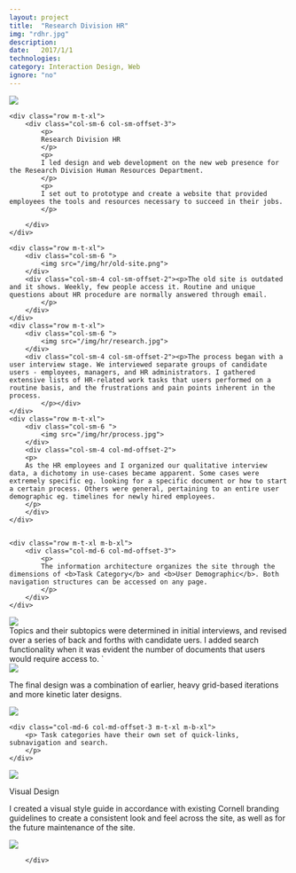 ```yaml
---
layout: project
title:  "Research Division HR"
img: "rdhr.jpg"
description: 
date:   2017/1/1
technologies: 
category: Interaction Design, Web
ignore: "no"
---
```

<img src="/img/hr/hr-splash.jpg">


<div class="contain-x">

	<div class="row m-t-xl">
		<div class="col-sm-6 col-sm-offset-3">
			<p>
			Research Division HR
			</p>
			<p>
			I led design and web development on the new web presence for the Research Division Human Resources Department.
			</p>
			<p>
			I set out to prototype and create a website that provided employees the tools and resources necessary to succeed in their jobs.
			</p>
			
		</div>
	</div>

	<div class="row m-t-xl">
		<div class="col-sm-6 ">
			<img src="/img/hr/old-site.png">
		</div>
		<div class="col-sm-4 col-sm-offset-2"><p>The old site is outdated and it shows. Weekly, few people access it. Routine and unique questions about HR procedure are normally answered through email. 
			</p>
		</div>
	</div>
	<div class="row m-t-xl">
		<div class="col-sm-6 ">
			<img src="/img/hr/research.jpg">
		</div>
		<div class="col-sm-4 col-sm-offset-2"><p>The process began with a user interview stage. We interviewed separate groups of candidate users - employees, managers, and HR administrators. I gathered extensive lists of HR-related work tasks that users performed on a routine basis, and the frustrations and pain points inherent in the process.
			</p></div>
	</div>
	<div class="row m-t-xl">
		<div class="col-sm-6 ">
			<img src="/img/hr/process.jpg">
		</div>
		<div class="col-sm-4 col-md-offset-2">
		<p>
		As the HR employees and I organized our qualitative interview data, a dichotomy in use-cases became apparent. Some cases were extremely specific eg. looking for a specific document or how to start a certain process. Others were general, pertaining to an entire user demographic eg. timelines for newly hired employees.
		</p>
		</div>
	</div>


	<div class="row m-t-xl m-b-xl">
		<div class="col-md-6 col-md-offset-3">
			<p>
			The information architecture organizes the site through the dimensions of <b>Task Category</b> and <b>User Demographic</b>. Both navigation structures can be accessed on any page.
			</p>
		</div>
	</div>


</div>


<img src="/img/hr/wireframe.png">


<div class="contain-x">
	<div class="row">
		<div class="col-md-6 col-md-offset-3 m-t-xl m-b-xl">
		Topics and their subtopics were determined in initial interviews, and revised over a series of back and forths with candidate uers. I added search functionality when it was evident the number of documents that users would require access to.
`		</div>
	</div>
</div>

<img src="/img/hr/wireframe2.png">

<div class="contain-x">
	<div class="row m-t-xl">
	<div class="col-md-6 col-md-offset-3 m-b-xl">
		<p> The final design was a combination of earlier, heavy grid-based iterations and more kinetic later designs.
		</p>
	</div>
	<div class="col-md-10 col-md-offset-1">
		<img src="/img/hr/home-mock.png" class="shadow">
	</div>

	<div class="col-md-6 col-md-offset-3 m-t-xl m-b-xl">
		<p> Task categories have their own set of quick-links, subnavigation and search.
		</p>
	</div>
</div>
</div>

<img src="/img/hr/pages.png">


<div class="contain-x">
	<div class="row m-t-xl">	
	<div class="col-md-6 col-md-offset-3">
		<p>
		Visual Design
		</p>
		<p>
		I created a visual style guide in accordance with existing Cornell branding guidelines to create a consistent look and feel across the site, as well as for the future maintenance of the site.
		</p>
	</div>
	<div class="col-md-12 m-t-xl m-b-xl">
		<img src="/img/hr/style-guide.png">
	</div>
	<div class="col-md-6 col-md-offset-3 m-b-xl">
		
		</div>

	
</div>




	
</div>

